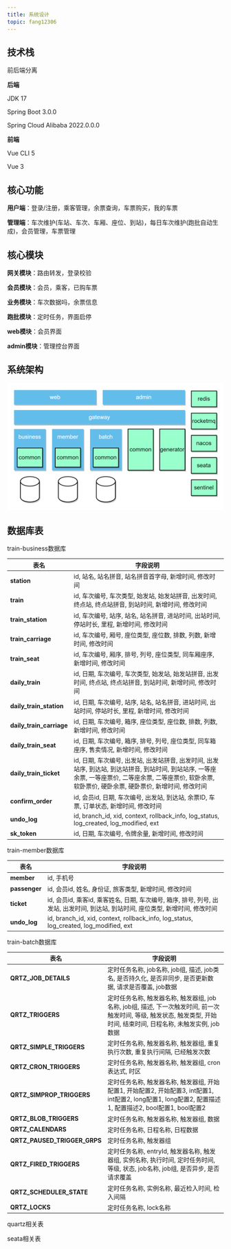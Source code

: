 ```yaml
---
title: 系统设计
topic: fang12306
---
```




## 技术栈

前后端分离

**后端**

 JDK 17

Spring Boot 3.0.0

Spring Cloud Alibaba 2022.0.0.0

**前端**

Vue CLI 5

Vue 3

## 核心功能

**用户端**：登录/注册，乘客管理，余票查询，车票购买，我的车票

**管理端**：车次维护(车站、车次、车厢、座位、到站)，每日车次维护(跑批自动生成)，会员管理，车票管理

## 核心模块

**网关模块**：路由转发，登录校验

**会员模块**：会员，乘客，已购车票

**业务模块**：车次数据吗，余票信息

**跑批模块**：定时任务，界面启停

**web模块**：会员界面

**admin模块**：管理控台界面

## 系统架构

![image-20250922135917102](../../images/系统架构.png)

## 数据库表

train-business数据库

| 表名                     | 字段说明                                                     |
| ------------------------ | ------------------------------------------------------------ |
| **station**              | id, 站名, 站名拼音, 站名拼音首字母, 新增时间, 修改时间       |
| **train**                | id, 车次编号, 车次类型, 始发站, 始发站拼音, 出发时间, 终点站, 终点站拼音, 到站时间, 新增时间, 修改时间 |
| **train_station**        | id, 车次编号, 站序, 站名, 站名拼音, 进站时间, 出站时间, 停站时长, 里程, 新增时间, 修改时间 |
| **train_carriage**       | id, 车次编号, 厢号, 座位类型, 座位数, 排数, 列数, 新增时间, 修改时间 |
| **train_seat**           | id, 车次编号, 厢序, 排号, 列号, 座位类型, 同车厢座序, 新增时间, 修改时间 |
| **daily_train**          | id, 日期, 车次编号, 车次类型, 始发站, 始发站拼音, 出发时间, 终点站, 终点站拼音, 到站时间, 新增时间, 修改时间 |
| **daily_train_station**  | id, 日期, 车次编号, 站序, 站名, 站名拼音, 进站时间, 出站时间, 停站时长, 里程, 新增时间, 修改时间 |
| **daily_train_carriage** | id, 日期, 车次编号, 箱序, 座位类型, 座位数, 排数, 列数, 新增时间, 修改时间 |
| **daily_train_seat**     | id, 日期, 车次编号, 箱序, 排号, 列号, 座位类型, 同车箱座序, 售卖情况, 新增时间, 修改时间 |
| **daily_train_ticket**   | id, 日期, 车次编号, 出发站, 出发站拼音, 出发时间, 出发站序, 到达站, 到达站拼音, 到站时间, 到站站序, 一等座余票, 一等座票价, 二等座余票, 二等座票价, 软卧余票, 软卧票价, 硬卧余票, 硬卧票价, 新增时间, 修改时间 |
| **confirm_order**        | id, 会员id, 日期, 车次编号, 出发站, 到达站, 余票ID, 车票, 订单状态, 新增时间, 修改时间 |
| **undo_log**             | id, branch_id, xid, context, rollback_info, log_status, log_created, log_modified, ext |
| **sk_token**             | id, 日期, 车次编号, 令牌余量, 新增时间, 修改时间             |

train-member数据库

| 表名          | 字段说明                                                     |
| ------------- | ------------------------------------------------------------ |
| **member**    | id, 手机号                                                   |
| **passenger** | id, 会员id, 姓名, 身份证, 旅客类型, 新增时间, 修改时间       |
| **ticket**    | id, 会员id, 乘客id, 乘客姓名, 日期, 车次编号, 箱序, 排号, 列号, 出发站, 出发时间, 到达站, 到站时间, 座位类型, 新增时间, 修改时间 |
| **undo_log**  | id, branch_id, xid, context, rollback_info, log_status, log_created, log_modified, ext |

train-batch数据库

| 表名                         | 字段说明                                                     |
| ---------------------------- | ------------------------------------------------------------ |
| **QRTZ_JOB_DETAILS**         | 定时任务名称, job名称, job组, 描述, job类名, 是否持久化, 是否非同步, 是否更新数据, 请求是否覆盖, job数据 |
| **QRTZ_TRIGGERS**            | 定时任务名称, 触发器名称, 触发器组, job名称, job组, 描述, 下一次触发时间, 前一次触发时间, 等级, 触发状态, 触发类型, 开始时间, 结束时间, 日程名称, 未触发实例, job数据 |
| **QRTZ_SIMPLE_TRIGGERS**     | 定时任务名称, 触发器名称, 触发器组, 重复执行次数, 重复执行间隔, 已经触发次数 |
| **QRTZ_CRON_TRIGGERS**       | 定时任务名称, 触发器名称, 触发器组, cron表达式, 时区         |
| **QRTZ_SIMPROP_TRIGGERS**    | 定时任务名称, 触发器名称, 触发器组, 开始配置1, 开始配置2, 开始配置3, int配置1, int配置2, long配置1, long配置2, 配置描述1, 配置描述2, bool配置1, bool配置2 |
| **QRTZ_BLOB_TRIGGERS**       | 定时任务名称, 触发器名称, 触发器组, 数据                     |
| **QRTZ_CALENDARS**           | 定时任务名称, 日程名称, 日程数据                             |
| **QRTZ_PAUSED_TRIGGER_GRPS** | 定时任务名称, 触发器组                                       |
| **QRTZ_FIRED_TRIGGERS**      | 定时任务名称, entryId, 触发器名称, 触发器组, 实例名称, 执行时间, 定时任务时间, 等级, 状态, job名称, job组, 是否异步, 是否请求覆盖 |
| **QRTZ_SCHEDULER_STATE**     | 定时任务名称, 实例名称, 最近检入时间, 检入间隔               |
| **QRTZ_LOCKS**               | 定时任务名称, lock名称                                       |

quartz相关表

seata相关表
